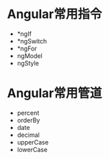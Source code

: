 # Angular常用指令
- *ngIf
- *ngSwitch
- *ngFor
- ngModel
- ngStyle
# Angular常用管道
- percent
- orderBy
- date
- decimal
- upperCase
- lowerCase